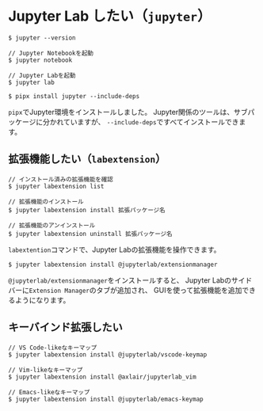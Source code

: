 # Jupyter Lab したい（``jupyter``）

```console
$ jupyter --version

// Jupyter Notebookを起動
$ jupyter notebook

// Jupyter Labを起動
$ jupyter lab
```

```console
$ pipx install jupyter --include-deps
```

`pipx`でJupyter環境をインストールしました。
Jupyter関係のツールは、サブパッケージに分かれていますが、
``--include-deps``ですべてインストールできます。

## 拡張機能したい（`labextension`）

```console
// インストール済みの拡張機能を確認
$ jupyter labextension list

// 拡張機能のインストール
$ jupyter labextension install 拡張パッケージ名

// 拡張機能のアンインストール
$ jupyter labextension uninstall 拡張パッケージ名
```

`labextention`コマンドで、Jupyter Labの拡張機能を操作できます。

```console
$ jupyter labextension install @jupyterlab/extensionmanager
```

`@jupyterlab/extensionmanager`をインストールすると、
Jupyter Labのサイドバーに`Extension Manager`のタブが追加され、
GUIを使って拡張機能を追加できるようになります。

## キーバインド拡張したい

```console
// VS Code-likeなキーマップ
$ jupyter labextension install @jupyterlab/vscode-keymap

// Vim-likeなキーマップ
$ jupyter labextension install @axlair/jupyterlab_vim

// Emacs-likeなキーマップ
$ jupyter labextension install @jupyterlab/emacs-keymap
```
